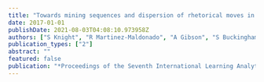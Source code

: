 ```yaml
---
title: "Towards mining sequences and dispersion of rhetorical moves in student written texts"
date: 2017-01-01
publishDate: 2021-08-03T04:08:10.973958Z
authors: ["S Knight", "R Martinez-Maldonado", "A Gibson", "S Buckingham Shum"]
publication_types: ["2"]
abstract: ""
featured: false
publication: "*Proceedings of the Seventh International Learning Analytics & Knowledge …*"
---
```


